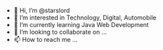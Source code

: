 - 👋 Hi, I’m @starslord
- 👀 I’m interested in Technology, Digital, Automobile
- 🌱 I’m currently learning Java Web Development 
- 💞️ I’m looking to collaborate on ...
- 📫 How to reach me ...

<!---
starslord/starslord is a ✨ special ✨ repository because its `README.md` (this file) appears on your GitHub profile.
You can click the Preview link to take a look at your changes.
--->
